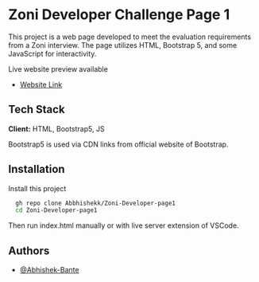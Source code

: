 
# Zoni Developer Challenge Page 1

This project is a web page developed to meet the evaluation requirements from a Zoni interview. The page utilizes HTML, Bootstrap 5, and some JavaScript for interactivity.

Live website preview available 
- [Website Link](https://abbhishekk.github.io/Zoni-Developer-page1/)


## Tech Stack

**Client:** HTML, Bootstrap5, JS

Bootstrap5 is used via CDN links from official website of Bootstrap.




## Installation

Install this project 

```bash
  gh repo clone Abbhishekk/Zoni-Developer-page1
  cd Zoni-Developer-page1

```
Then run index.html manually or with live server extension of VSCode.
    
## Authors

- [@Abhishek-Bante](https://github.com/Abbhishekk)

